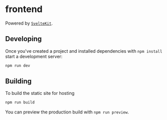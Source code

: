 # frontend

Powered by [`SvelteKit`](https://kit.svelte.dev).

## Developing

Once you've created a project and installed dependencies with `npm install` start a development server:

```bash
npm run dev
```

## Building

To build the static site for hosting

```bash
npm run build
```

You can preview the production build with `npm run preview`.
